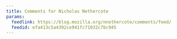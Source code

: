 ```yaml
---
title: Comments for Nicholas Nethercote
params:
  feedlink: https://blog.mozilla.org/nnethercote/comments/feed/
  feedid: efa413c5a4392ce941fc71032c7bc945
---
```

